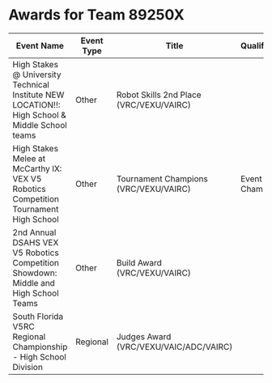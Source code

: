 # Awards for Team 89250X

| Event Name | Event Type | Title | Qualifications |
|------------|------------|-------|----------------|
| High Stakes @ University Technical Institute NEW LOCATION!!: High School & Middle School teams | Other | Robot Skills 2nd Place (VRC/VEXU/VAIRC) |  |
| High Stakes Melee at McCarthy lX: VEX V5 Robotics Competition Tournament High School | Other | Tournament Champions (VRC/VEXU/VAIRC) | Event Region Championship |
| 2nd Annual DSAHS VEX V5 Robotics Competition Showdown: Middle and High School Teams | Other | Build Award (VRC/VEXU/VAIRC) |  |
| South Florida V5RC Regional Championship - High School Division | Regional | Judges Award (VRC/VEXU/VAIC/ADC/VAIRC) |  |
